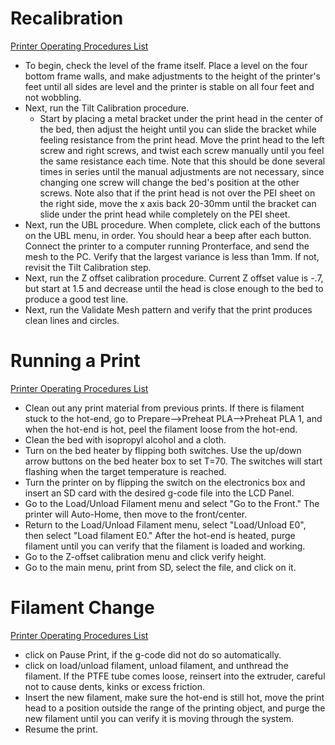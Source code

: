 # Recalibration
[Printer Operating Procedures List](README.md#operating-procedures)
* To begin, check the level of the frame itself. Place a level on the four bottom frame walls, and make adjustments to the height of the printer's feet until all sides are level and the printer is stable on all four feet and not wobbling.
* Next, run the Tilt Calibration procedure. 
  * Start by placing a metal bracket under the print head in the center of the bed, then adjust the height until you can slide the bracket while feeling resistance from the print head. Move the print head to the left screw and right screws, and twist each screw manually until you feel the same resistance each time. Note that this should be done several times in series until the manual adjustments are not necessary, since changing one screw will change the bed's position at the other screws. Note also that if the print head is not over the PEI sheet on the right side, move the x axis back 20-30mm until the bracket can slide under the print head while completely on the PEI sheet.
* Next, run the UBL procedure. When complete, click each of the buttons on the UBL menu, in order. You should hear a beep after each button. Connect the printer to a computer running Pronterface, and send the mesh to the PC. Verify that the largest variance is less than 1mm. If not, revisit the Tilt Calibration step.
* Next, run the Z offset calibration procedure. Current Z offset value is -.7, but start at 1.5 and decrease until the head is close enough to the bed to produce a good test line.
* Next, run the Validate Mesh pattern and verify that the print produces clean lines and circles.

# Running a Print
[Printer Operating Procedures List](README.md#operating-procedures)
* Clean out any print material from previous prints. If there is filament stuck to the hot-end, go to Prepare-->Preheat PLA-->Preheat PLA 1, and when the hot-end is hot, peel the filament loose from the hot-end.
* Clean the bed with isopropyl alcohol and a cloth.
* Turn on the bed heater by flipping both switches. Use the up/down arrow buttons on the bed heater box to set T=70. The switches will start flashing when the target temperature is reached.
* Turn the printer on by flipping the switch on the electronics box and insert an SD card with the desired g-code file into the LCD Panel.
* Go to the Load/Unload Filament menu and select "Go to the Front." The printer will Auto-Home, then move to the front/center.
* Return to the Load/Unload Filament menu, select "Load/Unload E0", then select "Load filament E0." After the hot-end is heated, purge filament until you can verify that the filament is loaded and working.
* Go to the Z-offset calibration menu and click verify height.
* Go to the main menu, print from SD, select the file, and click on it.

# Filament Change
[Printer Operating Procedures List](README.md#operating-procedures)
* click on Pause Print, if the g-code did not do so automatically.
* click on load/unload filament, unload filament, and unthread the filament. If the PTFE tube comes loose, reinsert into the extruder, careful not to cause dents, kinks or excess friction.
* Insert the new filament, make sure the hot-end is still hot, move the print head to a position outside the range of the printing object, and purge the new filament until you can verify it is moving through the system.
* Resume the print.
